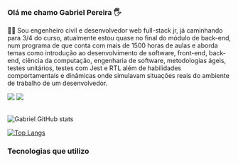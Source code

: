 ### Olá me chamo Gabriel Pereira 🖐️

🧑‍🎓 Sou engenheiro civil e desenvolvedor web full-stack jr, já caminhando para 3/4 do curso, atualmente estou quase no final do módulo de back-end, num programa de que conta com mais de 1500 horas de aulas e aborda temas como introdução ao desenvolvimento de software, front-end, back-end, ciência da computação, engenharia de software, metodologias ágeis, testes unitários, testes com Jest e RTL além de habilidades comportamentais e dinâmicas onde simulavam situações reais do ambiente de trabalho de um desenvolvedor.

<div>
   <a href="https://www.linkedin.com/in/gabriel-pereira-antunes" target="_blank"><img src="https://img.shields.io/badge/LinkedIn-0077B5?style=for-the-badge&logo=linkedin&logoColor=white" target="_blank"></a>
   <a href="mailto:gabrielja2antunes@gmail.com"><img src="https://img.shields.io/badge/Gmail-D14836?style=for-the-badge&logo=gmail&logoColor=white" target="_blank"></a>  
<div><br/>

![Gabriel GitHub stats](https://github-readme-stats.vercel.app/api?username=Gabrielja2&show_icons=true&theme=dracula)

[![Top Langs](https://github-readme-stats.vercel.app/api/top-langs/?username=Gabrielja2&langs_count=8)](https://github.com/anuraghazra/github-readme-stats)


### Tecnologias que utilizo
   
<div style="display: inline-block"><br/>
   <img align="center" alt=""html5 src="https://img.shields.io/badge/HTML5-E34F26?style=for-the-badge&logo=html5&logoColor=white">
   <img align="center" alt=""html5 src="https://img.shields.io/badge/CSS3-1572B6?style=for-the-badge&logo=css3&logoColor=white">
   <img align="center" alt=""html5 src="https://img.shields.io/badge/JavaScript-F7DF1E?style=for-the-badge&logo=javascript&logoColor=black">
   <img align="center" alt=""html5 src="https://img.shields.io/badge/React-20232A?style=for-the-badge&logo=react&logoColor=61DAFB">
   <img align="center" alt=""html5 src="https://img.shields.io/badge/Tailwind_CSS-38B2AC?style=for-the-badge&logo=tailwind-css&logoColor=white">
   <img align="center" alt=""html5 src="https://img.shields.io/badge/Bootstrap-563D7C?style=for-the-badge&logo=bootstrap&logoColor=white">
  <img align="center" alt=""html5 src="https://img.shields.io/badge/Jest-323330?style=for-the-badge&logo=Jest&logoColor=white">  
<div>
